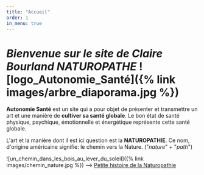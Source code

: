 ```yaml
---
title: "Accueil"
order: 1
in_menu: true
---
```

# _Bienvenue sur le site de Claire Bourland NATUROPATHE_ ![logo_Autonomie_Santé]({% link images/arbre_diaporama.jpg %})

**Autonomie Santé** est un site qui a pour objet de présenter et transmettre un art et une manière de **cultiver sa santé globale**.
Le bon état de santé physique, psychique, émotionnelle et énergétique représente cette santé globale.

L'art et la manière dont il est ici question est la **NATUROPATHIE**.
Ce nom, d'origine américaine signifie: le chemin vers la Nature.
("_nature_" + "_path_")


![un_chemin_dans_les_bois_au_lever_du_soleil]({% link images/chemin_nature.jpg %}) --> [Petite histoire de la Naturopathie](https://boptimiste.github.io/autonomiesante/articles/) 